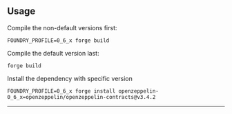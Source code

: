 ## Usage

Compile the non-default versions first:
```
FOUNDRY_PROFILE=0_6_x forge build
```

Compile the default version last:
```
forge build
```
Install the dependency with specific version
```
FOUNDRY_PROFILE=0_6_x forge install openzeppelin-0_6_x=openzeppelin/openzeppelin-contracts@v3.4.2
```

---
